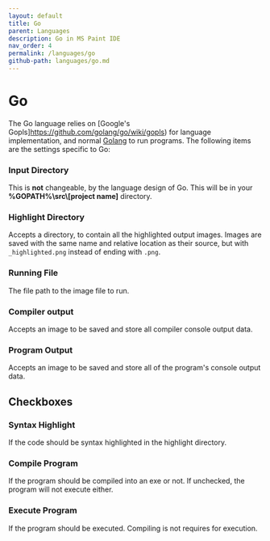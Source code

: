```yaml
---
layout: default
title: Go
parent: Languages
description: Go in MS Paint IDE
nav_order: 4
permalink: /languages/go
github-path: languages/go.md
---
```


# Go

The Go language relies on [Google's Gopls]https://github.com/golang/go/wiki/gopls) for language implementation, and normal [Golang](https://golang.org/dl/) to run programs. The following items are the settings specific to Go:

### Input Directory

This is **not** changeable, by the language design of Go. This will be in your **%GOPATH%\\src\\[project name]** directory.

### Highlight Directory

Accepts a directory, to contain all the highlighted output images. Images are saved with the same name and relative location as their source, but with `_highlighted.png` instead of ending with `.png`.

### Running File

The file path to the image file to run.

### Compiler output

Accepts an image to be saved and store all compiler console output data.

### Program Output

Accepts an image to be saved and store all of the program's console output data.

## Checkboxes

### Syntax Highlight

If the code should be syntax highlighted in the highlight directory.

### Compile Program

If the program should be compiled into an exe or not. If unchecked, the program will not execute either.

### Execute Program

If the program should be executed. Compiling is not requires for execution.

